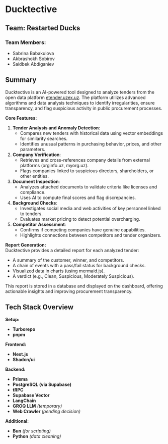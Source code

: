 # Ducktective

## Team: Restarted Ducks

### Team Members:
- Sabrina Babakulova
- Akbrashokh Sobirov
- Saidbek Abdiganiev

## Summary 

Ducktective is an AI-powered tool designed to analyze tenders from the open data platform [etender.uzex.uz](https://etender.uzex.uz/home). The platform utilizes advanced algorithms and data analysis techniques to identify irregularities, ensure transparency, and flag suspicious activity in public procurement processes.

**Core Features:**

1. **Tender Analysis and Anomaly Detection**:
    - Compares new tenders with historical data using vector embeddings for similarity searches.
    - Identifies unusual patterns in purchasing behavior, prices, and other parameters.
2. **Company Verification**:
    - Retrieves and cross-references company details from external platforms (orginfo.uz, myorg.uz).
    - Flags companies linked to suspicious directors, shareholders, or other entities.
3. **Document Inspection**:
    - Analyzes attached documents to validate criteria like licenses and compliance.
    - Uses AI to compute final scores and flag discrepancies.
4. **Background Checks**:
    - Investigates social media and web activities of key personnel linked to tenders.
    - Evaluates market pricing to detect potential overcharging.
5. **Competitor Assessment**:
    - Confirms if competing companies have genuine capabilities.
    - Highlights connections between competitors and tender organizers.

**Report Generation:**  
Ducktective provides a detailed report for each analyzed tender:

- A summary of the customer, winner, and competitors.
- A chain of events with a pass/fail status for background checks.
- Visualized data in charts (using mermaid.js).
- A verdict (e.g., Clean, Suspicious, Moderately Suspicious).

This report is stored in a database and displayed on the dashboard, offering actionable insights and improving procurement transparency.

## Tech Stack Overview

**Setup:**
* **Turborepo**
* **pnpm**

**Frontend:**

- **Next.js**
- **Shadcn/ui**

**Backend:**

- **Prisma**
- **PostgreSQL (via Supabase)**
- **tRPC**
- **Supabase Vector**
- **LangChain**
- **GROQ LLM** _(temporary)_
- **Web Crawler** _(pending decision)_

**Additional:**
- **Bun** *(for scripting)*
- **Python** *(data cleaning)*

